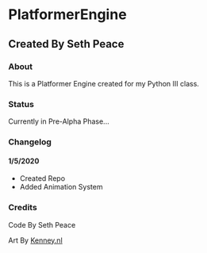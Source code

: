 # PlatformerEngine
## Created By Seth Peace
### About
This is a Platformer Engine created for my Python III class.

### Status
Currently in Pre-Alpha Phase...

### Changelog
#### 1/5/2020
 * Created Repo
 * Added Animation System

### Credits
Code By Seth Peace

Art By [Kenney.nl](https://kenney.nl)

